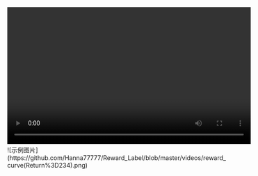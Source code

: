 <video width="560" height="315" controls>
    <source src="videos/Return=234.mp4" type="video/mp4">
</video>
![示例图片](https://github.com/Hanna77777/Reward_Label/blob/master/videos/reward_curve(Return%3D234).png)
